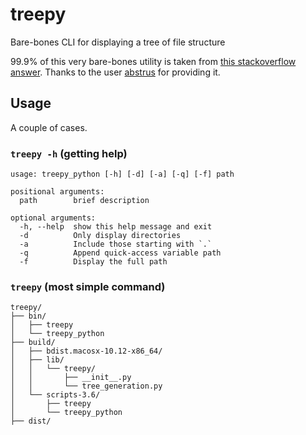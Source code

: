 # treepy
Bare-bones CLI for displaying a tree of file structure

99.9% of this very bare-bones utility is taken from [this stackoverflow answer](https://stackoverflow.com/questions/9727673/list-directory-tree-structure-in-python/49912639#49912639). Thanks to the user [abstrus](https://stackoverflow.com/users/2479038/abstrus) for providing it.

## Usage

A couple of cases.

### `treepy -h` (getting help)

```
usage: treepy_python [-h] [-d] [-a] [-q] [-f] path

positional arguments:
  path        brief description

optional arguments:
  -h, --help  show this help message and exit
  -d          Only display directories
  -a          Include those starting with `.`
  -q          Append quick-access variable path
  -f          Display the full path
```

### `treepy` (most simple command)

```
treepy/
├── bin/
│   ├── treepy
│   └── treepy_python
├── build/
│   ├── bdist.macosx-10.12-x86_64/
│   ├── lib/
│   │   └── treepy/
│   │       ├── __init__.py
│   │       └── tree_generation.py
│   └── scripts-3.6/
│       ├── treepy
│       └── treepy_python
├── dist/
│   └── UNKNOWN-0.1-py3.6.egg
├── LICENSE
├── README.md
├── requirements.txt
├── setup.cfg
├── setup.py
├── treepy/
│   ├── __init__.py
│   ├── __pycache__/
│   └── tree_generation.py
└── UNKNOWN.egg-info/
    ├── dependency_links.txt
    ├── PKG-INFO
    ├── requires.txt
    ├── SOURCES.txt
    └── top_level.txt
```

### `treepy -d` (directories only)

```
treepy/
├── bin/
├── build/
│   ├── bdist.macosx-10.12-x86_64/
│   ├── lib/
│   │   └── treepy/
│   └── scripts-3.6/
├── dist/
├── treepy/
│   └── __pycache__/
└── UNKNOWN.egg-info/
```

### `treepy -df` (display full paths)

```
d/Users/evan/Software/treepy/
├── /Users/evan/Software/treepy/bin/
├── /Users/evan/Software/treepy/build/
│   ├── /Users/evan/Software/treepy/build/bdist.macosx-10.12-x86_64/
│   ├── /Users/evan/Software/treepy/build/lib/
│   │   └── /Users/evan/Software/treepy/build/lib/treepy/
│   └── /Users/evan/Software/treepy/build/scripts-3.6/
├── /Users/evan/Software/treepy/dist/
├── /Users/evan/Software/treepy/treepy/
│   └── /Users/evan/Software/treepy/treepy/__pycache__/
└── /Users/evan/Software/treepy/UNKNOWN.egg-info/
```

### `source treepy -dq` (quick-access environment variables)

For this, it is **essential** that the command is run as `source treepy`, otherwise environmental variables will not be retained in the shell you run `treepy` from.

```
treepy/ → $TREE1
├── bin/ → $TREE2
├── build/ → $TREE3
│   ├── bdist.macosx-10.12-x86_64/ → $TREE4
│   ├── lib/ → $TREE5
│   │   └── treepy/ → $TREE6
│   └── scripts-3.6/ → $TREE7
├── dist/ → $TREE8
├── treepy/ → $TREE9
│   └── __pycache__/ → $TREE10
└── UNKNOWN.egg-info/ → $TREE11
```

Each path in tree is stored as an environmental variable `TREE[X]`, where `[X]` is a number. Running

```
echo $TREE1
``` 

yields:

```
/Users/evan/Software/treepy
```
